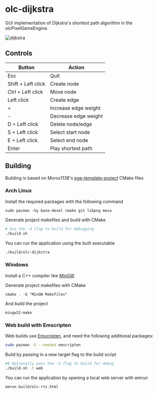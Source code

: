 # olc-dijkstra

GUI implementation of Dijkstra's shortest path algorithm in the olcPixelGameEngine.

![dijkstra](https://user-images.githubusercontent.com/39678448/184523029-138e6915-8f88-4b95-a595-20350363bdbf.gif)

## Controls

| Button | Action |
| ----------- | ----------- |
| Esc | Quit |
| Shift + Left click | Create node |
| Ctrl + Left click | Move node |
| Left click | Create edge |
| = | Increase edge weight |
| - | Decrease edge weight |
| D + Left click | Delete node/edge |
| S + Left click | Select start node |
| E + Left click | Select end node |
| Enter | Play shortest path |

## Building

Building is based on Moros1138's [pge-template-project](https://github.com/Moros1138/pge-template-project) CMake files

### Arch Linux

Install the required packages with the following command

`sudo pacman -Sy base-devel cmake git libpng mesa`

Generate project makefiles and build with CMake

```bash
# Use the -d flag to build for debugging
./build.sh
```

You can run the application using the built executable

```bash
./build/olc-dijkstra
```

### Windows

Install a C++ compiler like [MinGW](https://sourceforge.net/projects/mingw/)

Generate project makefiles with CMake

`cmake . -G "MinGW Makefiles"`

And build the project

`mingw32-make`

### Web build with Emscripten
Web builds use [Emscripten](https://github.com/emscripten-core/emscripten), and need the following additional packages:

```bash
sudo pacman -S --needed emscripten
```

Build by passing in a new target flag to the build script

```bash
## Optionally pass the -d flag to build for debug
./build.sh -t web
```

You can run the application by opening a local web server with emrun

```bash
emrun build/olc-rts.html
```
